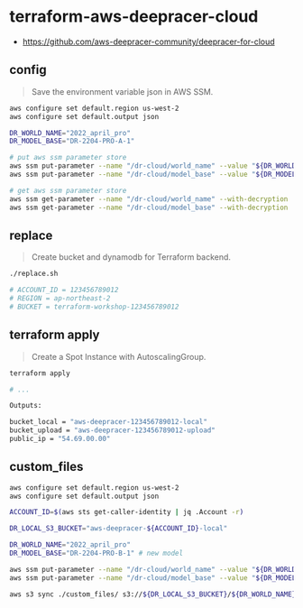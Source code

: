 # terraform-aws-deepracer-cloud

* <https://github.com/aws-deepracer-community/deepracer-for-cloud>

## config

> Save the environment variable json in AWS SSM.

```bash
aws configure set default.region us-west-2
aws configure set default.output json

DR_WORLD_NAME="2022_april_pro"
DR_MODEL_BASE="DR-2204-PRO-A-1"

# put aws ssm parameter store
aws ssm put-parameter --name "/dr-cloud/world_name" --value "${DR_WORLD_NAME}" --type SecureString --overwrite | jq .
aws ssm put-parameter --name "/dr-cloud/model_base" --value "${DR_MODEL_BASE}" --type SecureString --overwrite | jq .

# get aws ssm parameter store
aws ssm get-parameter --name "/dr-cloud/world_name" --with-decryption | jq .Parameter.Value -r
aws ssm get-parameter --name "/dr-cloud/model_base" --with-decryption | jq .Parameter.Value -r
```

## replace

> Create bucket and dynamodb for Terraform backend.

```bash
./replace.sh

# ACCOUNT_ID = 123456789012
# REGION = ap-northeast-2
# BUCKET = terraform-workshop-123456789012
```

## terraform apply

> Create a Spot Instance with AutoscalingGroup.

```bash
terraform apply

# ...

Outputs:

bucket_local = "aws-deepracer-123456789012-local"
bucket_upload = "aws-deepracer-123456789012-upload"
public_ip = "54.69.00.00"
```

## custom_files

```bash
aws configure set default.region us-west-2
aws configure set default.output json

ACCOUNT_ID=$(aws sts get-caller-identity | jq .Account -r)

DR_LOCAL_S3_BUCKET="aws-deepracer-${ACCOUNT_ID}-local"

DR_WORLD_NAME="2022_april_pro"
DR_MODEL_BASE="DR-2204-PRO-B-1" # new model

aws ssm put-parameter --name "/dr-cloud/world_name" --value "${DR_WORLD_NAME}" --type SecureString --overwrite | jq .
aws ssm put-parameter --name "/dr-cloud/model_base" --value "${DR_MODEL_BASE}" --type SecureString --overwrite | jq .

aws s3 sync ./custom_files/ s3://${DR_LOCAL_S3_BUCKET}/${DR_WORLD_NAME}/custom_files/
```
